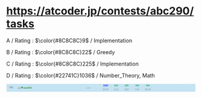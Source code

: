 # https://atcoder.jp/contests/abc290/tasks

A / Rating : $\color{#8C8C8C}9$ / Implementation

B / Rating : $\color{#8C8C8C}22$ / Greedy

C / Rating : $\color{#8C8C8C}225$ / Implementation

D / Rating : $\color{#22741C}1036$ / Number_Theory, Math

![My Image](https://github.com/kss418/Atcoder/blob/main/ABC/Images/Standings/290.png)
